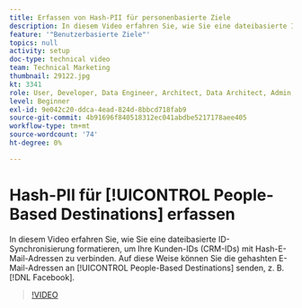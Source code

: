 ```yaml
---
title: Erfassen von Hash-PII für personenbasierte Ziele
description: In diesem Video erfahren Sie, wie Sie eine dateibasierte ID-Synchronisierung formatieren, um Ihre Kunden-IDs (CRM-IDs) mit Hash-E-Mail-Adressen zu verbinden.
feature: '"Benutzerbasierte Ziele"'
topics: null
activity: setup
doc-type: technical video
team: Technical Marketing
thumbnail: 29122.jpg
kt: 3341
role: User, Developer, Data Engineer, Architect, Data Architect, Admin, Leader
level: Beginner
exl-id: 9e042c20-ddca-4ead-824d-8bbcd718fab9
source-git-commit: 4b91696f840518312ec041abdbe5217178aee405
workflow-type: tm+mt
source-wordcount: '74'
ht-degree: 0%

---
```


# Hash-PII für [!UICONTROL People-Based Destinations] erfassen

In diesem Video erfahren Sie, wie Sie eine dateibasierte ID-Synchronisierung formatieren, um Ihre Kunden-IDs (CRM-IDs) mit Hash-E-Mail-Adressen zu verbinden. Auf diese Weise können Sie die gehashten E-Mail-Adressen an [!UICONTROL People-Based Destinations] senden, z. B. [!DNL Facebook].

>[!VIDEO](https://video.tv.adobe.com/v/29122/?quality=12)

